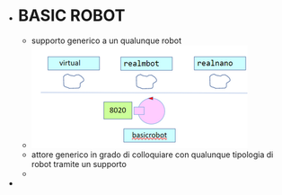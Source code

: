 - # BASIC ROBOT
	- supporto generico a un qualunque robot
	- ![image.png](../assets/image_1683625692194_0.png)
	- attore generico in grado di colloquiare con qualunque tipologia di robot tramite un supporto
	-
-